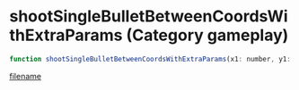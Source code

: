 # shootSingleBulletBetweenCoordsWithExtraParams (Category gameplay)

```js
function shootSingleBulletBetweenCoordsWithExtraParams(x1: number, y1: number, z1: number, x2: number, y2: number, z2: number, damage: number, p7: boolean, weaponHash: number, ownerPed: number, isAudible: boolean, isInvisible: boolean, speed: number, entity: number, p14: boolean, p15: boolean, p16: boolean, p17: boolean): void
```

[filename](shootSingleBulletBetweenCoordsWithExtraParams_m.md ':include')
